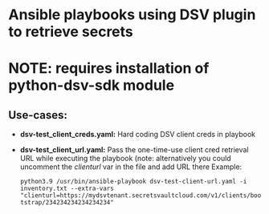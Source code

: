 # Ansible playbooks using DSV plugin to retrieve secrets

# NOTE: requires installation of python-dsv-sdk module

## Use-cases:
- **dsv-test_client_creds.yaml:** Hard coding DSV client creds in playbook
- **dsv-test_client_url.yaml:** Pass the one-time-use client cred retrieval URL while executing the playbook (note: alternatively you could uncomment the _clienturl_ var in the file and add URL there
Example: 
  
  ```python3.9 /usr/bin/ansible-playbook dsv-test-client-url.yaml -i inventory.txt --extra-vars "clienturl=https://mydsvtenant.secretsvaultcloud.com/v1/clients/bootstrap/234234234234234234"```
  
  
